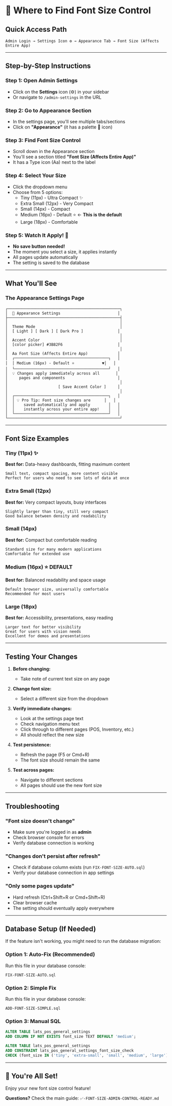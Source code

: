 # 🎯 Where to Find Font Size Control

## Quick Access Path

```
Admin Login → Settings Icon ⚙️ → Appearance Tab → Font Size (Affects Entire App)
```

---

## Step-by-Step Instructions

### Step 1: Open Admin Settings
- Click on the **Settings** icon (⚙️) in your sidebar
- Or navigate to `/admin-settings` in the URL

### Step 2: Go to Appearance Section
- In the settings page, you'll see multiple tabs/sections
- Click on **"Appearance"** (it has a palette 🎨 icon)

### Step 3: Find Font Size Control
- Scroll down in the Appearance section
- You'll see a section titled **"Font Size (Affects Entire App)"**
- It has a Type icon (Aa) next to the label

### Step 4: Select Your Size
- Click the dropdown menu
- Choose from 5 options:
  - Tiny (11px) - Ultra Compact ✨
  - Extra Small (12px) - Very Compact
  - Small (14px) - Compact
  - Medium (16px) - Default ⭐ ← **This is the default**
  - Large (18px) - Comfortable

### Step 5: Watch It Apply! 🎉
- **No save button needed!**
- The moment you select a size, it applies instantly
- All pages update automatically
- The setting is saved to the database

---

## What You'll See

### The Appearance Settings Page

```
┌─────────────────────────────────────────────────┐
│  🎨 Appearance Settings                         │
├─────────────────────────────────────────────────┤
│                                                 │
│  Theme Mode                                     │
│  [ Light ] [ Dark ] [ Dark Pro ]               │
│                                                 │
│  Accent Color                                   │
│  [color picker] #3B82F6                        │
│                                                 │
│  Aa Font Size (Affects Entire App)             │
│  ┌─────────────────────────────────────────┐   │
│  │ Medium (16px) - Default ⭐            ▼│   │
│  └─────────────────────────────────────────┘   │
│  💡 Changes apply immediately across all       │
│     pages and components                       │
│                                                 │
│                      [ Save Accent Color ]     │
│                                                 │
│  ┌─────────────────────────────────────────┐   │
│  │ 💡 Pro Tip: Font size changes are      │   │
│  │    saved automatically and apply        │   │
│  │    instantly across your entire app!    │   │
│  └─────────────────────────────────────────┘   │
└─────────────────────────────────────────────────┘
```

---

## Font Size Examples

### Tiny (11px) ✨
**Best for:** Data-heavy dashboards, fitting maximum content

```
Small text, compact spacing, more content visible
Perfect for users who need to see lots of data at once
```

### Extra Small (12px)
**Best for:** Very compact layouts, busy interfaces

```
Slightly larger than tiny, still very compact
Good balance between density and readability
```

### Small (14px)
**Best for:** Compact but comfortable reading

```
Standard size for many modern applications
Comfortable for extended use
```

### Medium (16px) ⭐ DEFAULT
**Best for:** Balanced readability and space usage

```
Default browser size, universally comfortable
Recommended for most users
```

### Large (18px)
**Best for:** Accessibility, presentations, easy reading

```
Larger text for better visibility
Great for users with vision needs
Excellent for demos and presentations
```

---

## Testing Your Changes

1. **Before changing:**
   - Take note of current text size on any page
   
2. **Change font size:**
   - Select a different size from the dropdown
   
3. **Verify immediate changes:**
   - Look at the settings page text
   - Check navigation menu text
   - Click through to different pages (POS, Inventory, etc.)
   - All should reflect the new size
   
4. **Test persistence:**
   - Refresh the page (F5 or Cmd+R)
   - The font size should remain the same
   
5. **Test across pages:**
   - Navigate to different sections
   - All pages should use the new font size

---

## Troubleshooting

### "Font size doesn't change"
- Make sure you're logged in as **admin**
- Check browser console for errors
- Verify database connection is working

### "Changes don't persist after refresh"
- Check if database column exists (run `FIX-FONT-SIZE-AUTO.sql`)
- Verify your database connection in app settings

### "Only some pages update"
- Hard refresh (Ctrl+Shift+R or Cmd+Shift+R)
- Clear browser cache
- The setting should eventually apply everywhere

---

## Database Setup (If Needed)

If the feature isn't working, you might need to run the database migration:

### Option 1: Auto-Fix (Recommended)
Run this file in your database console:
```
FIX-FONT-SIZE-AUTO.sql
```

### Option 2: Simple Fix
Run this file in your database console:
```
ADD-FONT-SIZE-SIMPLE.sql
```

### Option 3: Manual SQL
```sql
ALTER TABLE lats_pos_general_settings 
ADD COLUMN IF NOT EXISTS font_size TEXT DEFAULT 'medium';

ALTER TABLE lats_pos_general_settings 
ADD CONSTRAINT lats_pos_general_settings_font_size_check 
CHECK (font_size IN ('tiny', 'extra-small', 'small', 'medium', 'large'));
```

---

## 🎉 You're All Set!

Enjoy your new font size control feature!

**Questions?** Check the main guide: `✅-FONT-SIZE-ADMIN-CONTROL-READY.md`

